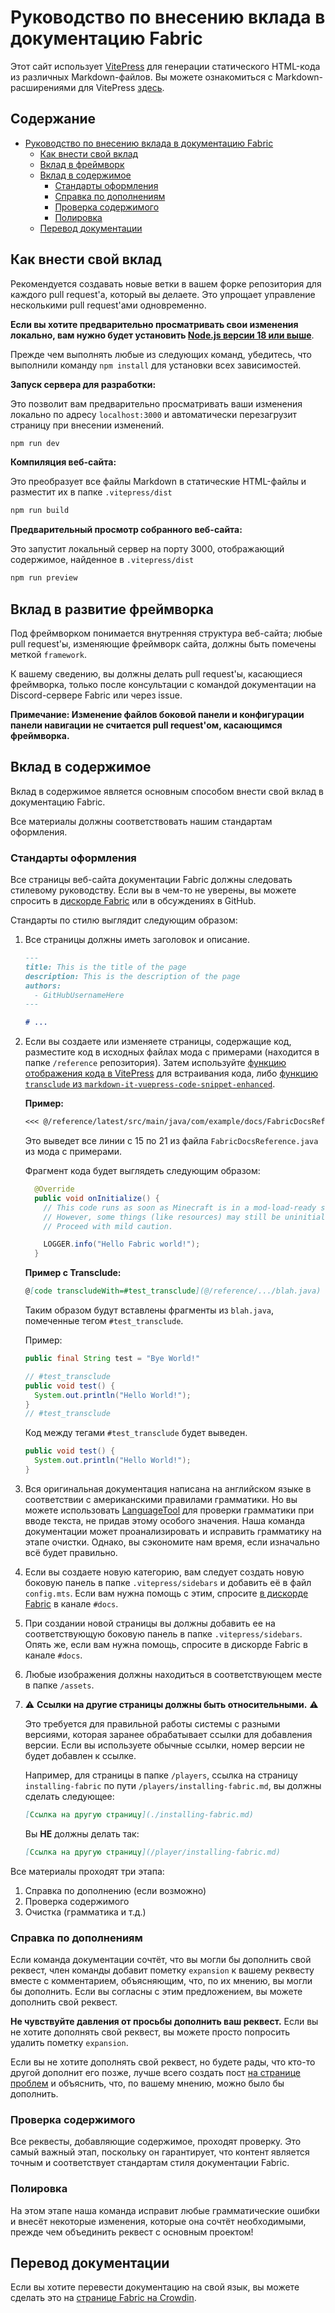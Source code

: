 # Руководство по внесению вклада в документацию Fabric

Этот сайт использует [VitePress](https://vitepress.dev/) для генерации статического HTML-кода из различных Markdown-файлов. Вы можете ознакомиться с Markdown-расширениями для VitePress [здесь](https://vitepress.dev/guide/markdown.html#features).

## Содержание

- [Руководство по внесению вклада в документацию Fabric](#fabric-documentation-contribution-guidelines)
  - [Как внести свой вклад](#how-to-contribute)
  - [Вклад в фреймворк](#contributing-framework)
  - [Вклад в содержимое](#contributing-content)
    - [Стандарты оформления](#style-guidelines)
    - [Справка по дополнениям](#guidance-for-expansion)
    - [Проверка содержимого](#content-verification)
    - [Полировка](#cleanup)
  - [Перевод документации](#translating-documentation)

## Как внести свой вклад

Рекомендуется создавать новые ветки в вашем форке репозитория для каждого pull request'а, который вы делаете. Это упрощает управление несколькими pull request'ами одновременно.

**Если вы хотите предварительно просматривать свои изменения локально, вам нужно будет установить [Node.js версии 18 или выше](https://nodejs.org/en/)**.

Прежде чем выполнять любые из следующих команд, убедитесь, что выполнили команду `npm install` для установки всех зависимостей.

**Запуск сервера для разработки:**

Это позволит вам предварительно просматривать ваши изменения локально по адресу `localhost:3000` и автоматически перезагрузит страницу при внесении изменений.

```bash
npm run dev
```

**Компиляция веб-сайта:**

Это преобразует все файлы Markdown в статические HTML-файлы и разместит их в папке `.vitepress/dist`

```bash
npm run build
```

**Предварительный просмотр собранного веб-сайта:**

Это запустит локальный сервер на порту 3000, отображающий содержимое, найденное в `.vitepress/dist`

```bash
npm run preview
```

## Вклад в развитие фреймворка

Под фреймворком понимается внутренняя структура веб-сайта; любые pull request'ы, изменяющие фреймворк сайта, должны быть помечены меткой `framework`.

К вашему сведению, вы должны делать pull request'ы, касающиеся фреймворка, только после консультации с командой документации на Discord-сервере Fabric или через issue.

**Примечание: Изменение файлов боковой панели и конфигурации панели навигации не считается pull request'ом, касающимся фреймворка.**

## Вклад в содержимое

Вклад в содержимое является основным способом внести свой вклад в документацию Fabric.

Все материалы должны соответствовать нашим стандартам оформления.

### Стандарты оформления

Все страницы веб-сайта документации Fabric должны следовать стилевому руководству. Если вы в чем-то не уверены, вы можете спросить в [дискорде Fabric](https://discord.gg/v6v4pMv) или в обсуждениях в GitHub.

Стандарты по стилю выглядит следующим образом:

1. Все страницы должны иметь заголовок и описание.

   ```md
   ---
   title: This is the title of the page
   description: This is the description of the page
   authors:
     - GitHubUsernameHere
   ---

   # ...
   ```

2. Если вы создаете или изменяете страницы, содержащие код, разместите код в исходных файлах мода с примерами (находится в папке `/reference` репозитория). Затем используйте [функцию отображения кода в VitePress](https://vitepress.dev/guide/markdown#import-code-snippets) для встраивания кода, либо [функцию `transclude` из `markdown-it-vuepress-code-snippet-enhanced`](https://github.com/fabioaanthony/markdown-it-vuepress-code-snippet-enhanced).

   **Пример:**

   ```md
   <<< @/reference/latest/src/main/java/com/example/docs/FabricDocsReference.java{15-21 java}
   ```

   Это выведет все линии с 15 по 21 из файла `FabricDocsReference.java` из мода с примерами.

   Фрагмент кода будет выглядеть следующим образом:

   ```java
     @Override
     public void onInitialize() {
       // This code runs as soon as Minecraft is in a mod-load-ready state.
       // However, some things (like resources) may still be uninitialized.
       // Proceed with mild caution.

       LOGGER.info("Hello Fabric world!");
     }
   ```

   **Пример с Transclude:**

   ```md
   @[code transcludeWith=#test_transclude](@/reference/.../blah.java)
   ```

   Таким образом будут вставлены фрагменты из `blah.java`, помеченные тегом `#test_transclude`.

   Пример:

   ```java
   public final String test = "Bye World!"

   // #test_transclude
   public void test() {
     System.out.println("Hello World!");
   }
   // #test_transclude
   ```

   Код между тегами `#test_transclude` будет выведен.

   ```java
   public void test() {
     System.out.println("Hello World!");
   }
   ```

3. Вся оригинальная документация написана на английском языке в соответствии с американскими правилами грамматики. Но вы можете использовать [LanguageTool](https://languagetool.org/) для проверки грамматики при вводе текста, не придав этому особого значения. Наша команда документации может проанализировать и исправить грамматику на этапе очистки. Однако, вы сэкономите нам время, если изначально всё будет правильно.

4. Если вы создаете новую категорию, вам следует создать новую боковую панель в папке `.vitepress/sidebars` и добавить её в файл `config.mts`. Если вам нужна помощь с этим, спросите [в дискорде Fabric](https://discord.gg/v6v4pMv) в канале `#docs`.

5. При создании новой страницы вы должны добавить ее на соответствующую боковую панель в папке `.vitepress/sidebars`. Опять же, если вам нужна помощь, спросите в дискорде Fabric в канале `#docs`.

6. Любые изображения должны находиться в соответствующем месте в папке `/assets`.

7. ⚠️ **Ссылки на другие страницы должны быть относительными.** ⚠️

   Это требуется для правильной работы системы с разными версиями, которая заранее обрабатывает ссылки для добавления версии. Если вы используете обычные ссылки, номер версии не будет добавлен к ссылке.

   Например, для страницы в папке `/players`, ссылка на страницу `installing-fabric` по пути `/players/installing-fabric.md`, вы должны сделать следующее:

   ```md
   [Ссылка на другую страницу](./installing-fabric.md)
   ```

   Вы **НЕ** должны делать так:

   ```md
   [Ссылка на другую страницу](/player/installing-fabric.md)
   ```

Все материалы проходят три этапа:

1. Справка по дополнению (если возможно)
2. Проверка содержимого
3. Очистка (грамматика и т.д.)

### Справка по дополнениям

Если команда документации сочтёт, что вы могли бы дополнить свой реквест, член команды добавит пометку `expansion` к вашему реквесту вместе с комментарием, объясняющим, что, по их мнению, вы могли бы дополнить. Если вы согласны с этим предложением, вы можете дополнить свой реквест.

**Не чувствуйте давления от просьбы дополнить ваш реквест.** Если вы не хотите дополнять свой реквест, вы можете просто попросить удалить пометку `expansion`.

Если вы не хотите дополнять свой реквест, но будете рады, что кто-то другой дополнит его позже, лучше всего создать пост [на странице проблем](https://github.com/FabricMC/fabric-docs/issues) и объяснить, что, по вашему мнению, можно было бы дополнить.

### Проверка содержимого

Все реквесты, добавляющие содержимое, проходят проверку. Это самый важный этап, поскольку он гарантирует, что контент является точным и соответствует стандартам стиля документации Fabric.

### Полировка

На этом этапе наша команда исправит любые грамматические ошибки и внесёт некоторые изменения, которые она сочтёт необходимыми, прежде чем объединить реквест с основным проектом!

## Перевод документации

Если вы хотите перевести документацию на свой язык, вы можете сделать это на [странице Fabric на Crowdin](https://crowdin.com/project/fabricmc).
